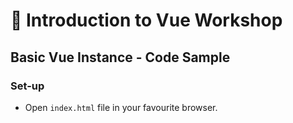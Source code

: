 # 💪 Introduction to Vue Workshop

## Basic Vue Instance - Code Sample

### Set-up

- Open `index.html` file in your favourite browser.
